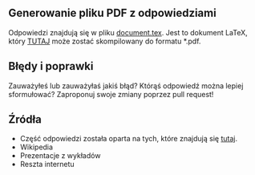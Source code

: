 ## Generowanie pliku PDF z odpowiedziami
Odpowiedzi znajdują się w pliku [document.tex](document.tex). Jest to dokument LaTeX, który [TUTAJ](https://www.overleaf.com) może zostać skompilowany do formatu *.pdf.

## Błędy i poprawki
Zauważyłeś lub zauważyłaś jakiś błąd? Którąś odpowiedź można lepiej sformułować? Zaproponuj swoje zmiany poprzez pull request!

## Źródła
* Część odpowiedzi została oparta na tych, które znajdują się [tutaj](https://github.com/brejman/odpowiedzi).
* Wikipedia
* Prezentacje z wykładów
* Reszta internetu
